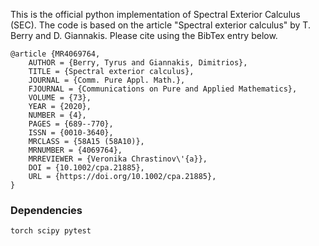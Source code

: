 This is the official python implementation of Spectral Exterior Calculus (SEC).
The code is based on the article "Spectral exterior calculus" by T. Berry
and D. Giannakis. Please cite using the BibTex entry below.

    @article {MR4069764,
        AUTHOR = {Berry, Tyrus and Giannakis, Dimitrios},
        TITLE = {Spectral exterior calculus},
        JOURNAL = {Comm. Pure Appl. Math.},
        FJOURNAL = {Communications on Pure and Applied Mathematics},
        VOLUME = {73},
        YEAR = {2020},
        NUMBER = {4},
        PAGES = {689--770},
        ISSN = {0010-3640},
        MRCLASS = {58A15 (58A10)},
        MRNUMBER = {4069764},
        MRREVIEWER = {Veronika Chrastinov\'{a}},
        DOI = {10.1002/cpa.21885},
        URL = {https://doi.org/10.1002/cpa.21885},
    }

### Dependencies

`torch scipy pytest`
